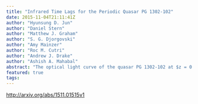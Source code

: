 ```yaml
---
title: "Infrared Time Lags for the Periodic Quasar PG 1302-102"
date: 2015-11-04T21:11:41Z
author: "Hyunsung D. Jun"
author: "Daniel Stern"
author: "Matthew J. Graham"
author: "S. G. Djorgovski"
author: "Amy Mainzer"
author: "Roc M. Cutri"
author: "Andrew J. Drake"
author: "Ashish A. Mahabal"
abstract: "The optical light curve of the quasar PG 1302-102 at $z = 0.278$ shows a strong, smooth 5.2 yr periodic signal, detectable over a period of $sim 20$ yr. Although the interpretation of this phenomenon is still uncertain, the most plausible mechanisms involve a binary system of two supermassive black holes with a subparsec separation. At this close separation, the nuclear black holes in PG 1302-102 will likely merge within $sim 10^{5}$ yr due to gravitational wave emission alone. Here we report the rest-frame near-infrared time lags for PG 1302-102. Compiling data from {it WISE} and {it Akari}, we confirm that the periodic behavior reported in the optical light curve from Graham et al. (2015) is reproduced at infrared wavelengths, with best-fit observed-frame 3.4 and $4.6 mu$m time lags of $(2219 pm 153, 2408 pm 148)$ days for a near face-on orientation of the torus, or $(4103pm 153, 4292 pm 148)$ days for an inclined system with relativistic Doppler boosting in effect. The periodicity in the infrared light curves and the light-travel time of the accretion disk photons to reach the dust glowing regions support that a source within the accretion disk is responsible for the optical variability of PG 1302-102, echoed at the further out dusty regions. The implied distance of this dusty, assumed toroidal region is $sim$ 1.5 pc for a near face-on geometry, or $sim$1.1 pc for the relativistic Doppler boosted case."
featured: true
tags:
---
```

http://arxiv.org/abs/1511.01515v1
